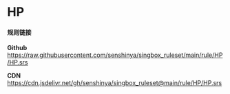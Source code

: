 # HP

#### 规则链接

**Github**
https://raw.githubusercontent.com/senshinya/singbox_ruleset/main/rule/HP/HP.srs

**CDN**
https://cdn.jsdelivr.net/gh/senshinya/singbox_ruleset@main/rule/HP/HP.srs